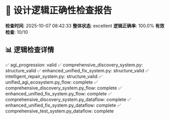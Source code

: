 # 🔧 设计逻辑正确性检查报告

**检查时间**: 2025-10-07 08:42:33
**整体状态**: excellent
**逻辑正确率**: 100.0%
**有效检查**: 10/10

## 📊 逻辑检查详情
✅ agi_progression: valid
✅ comprehensive_discovery_system.py: structure_valid
✅ enhanced_unified_fix_system.py: structure_valid
✅ intelligent_repair_system.py: structure_valid
✅ unified_agi_ecosystem.py_flow: complete
✅ comprehensive_discovery_system.py_flow: complete
✅ enhanced_unified_fix_system.py_flow: complete
✅ comprehensive_discovery_system.py_dataflow: complete
✅ enhanced_unified_fix_system.py_dataflow: complete
✅ comprehensive_test_system.py_dataflow: complete